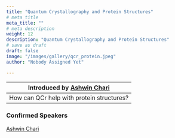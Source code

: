 ```yaml
---
title: "Quantum Crystallography and Protein Structures"
# meta title
meta_title: ""
# meta description
weight: 12
description: "Quantum Crystallography and Protein Structures"
# save as draft
draft: false
image: "/images/gallery/qcr_protein.jpeg"
author: "Nobody Assigned Yet"

---
```


Introduced by [Ashwin Chari](/authors/ashwin-chari)|
|:---:|
|How can QCr help with protein structures?|

### Confirmed Speakers
[Ashwin Chari](/authors/ashwin-chari)
